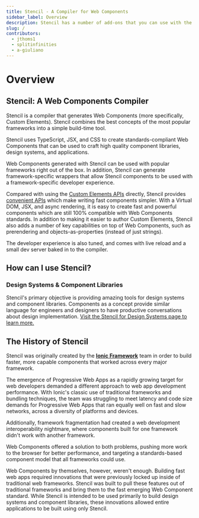 ```yaml
---
title: Stencil - A Compiler for Web Components
sidebar_label: Overview
description: Stencil has a number of add-ons that you can use with the build process.
slug: /
contributors:
  - jthoms1
  - splitinfinities
  - a-giuliano
---
```


# Overview

## Stencil: A Web Components Compiler

Stencil is a compiler that generates Web Components (more specifically, Custom Elements). Stencil combines the best concepts of the most popular frameworks into a simple build-time tool.

Stencil uses TypeScript, JSX, and CSS to create standards-compliant Web Components that can be used to craft high quality component libraries, design systems, and applications.

Web Components generated with Stencil can be used with popular frameworks right
out of the box. In addition, Stencil can generate framework-specific wrappers that
allow Stencil components to be used with a framework-specific developer experience.

Compared with using the [Custom Elements
APIs](https://developer.mozilla.org/en-US/docs/Web/Web_Components/Using_custom_elements)
directly, Stencil provides [convenient APIs](../components/api.md) which make writing fast
components simpler. With a Virtual DOM, JSX, and async rendering, it is easy to
create fast and powerful components which are still 100% compatible with Web
Components standards. In addition to making it easier to author Custom
Elements, Stencil also adds a number of key capabilities on top of Web
Components, such as prerendering and objects-as-properties (instead of just
strings).

The developer experience is also tuned, and comes with live reload and a small dev server baked in to the compiler.

## How can I use Stencil?

### Design Systems & Component Libraries

Stencil's primary objective is providing amazing tools for design systems and component libraries. Components as a concept provide similar language for engineers and designers to have productive conversations about design implementation. [Visit the Stencil for Design Systems page to learn more.](../guides/design-systems.md)

## The History of Stencil

Stencil was originally created by the **[Ionic Framework](http://ionicframework.com/)** team in order to build faster, more capable components that worked across every major framework.

The emergence of Progressive Web Apps as a rapidly growing target for web developers demanded a different approach to web app development performance. With Ionic's classic use of traditional frameworks and bundling techniques, the team was struggling to meet latency and code size demands for Progressive Web Apps that ran equally well on fast and slow networks, across a diversity of platforms and devices.

Additionally, framework fragmentation had created a web development interoperability nightmare, where components built for one framework didn't work with another framework.

Web Components offered a solution to both problems, pushing more work to the browser for better performance, and targeting a standards-based component model that all frameworks could use.

Web Components by themselves, however, weren't enough. Building fast web apps required innovations that were previously locked up inside of traditional web frameworks. Stencil was built to pull these features out of traditional frameworks and bring them to the fast emerging Web Component standard. While Stencil is intended to be used primarily to build design systems and component libraries, these innovations allowed entire applications to be built using only Stencil.
